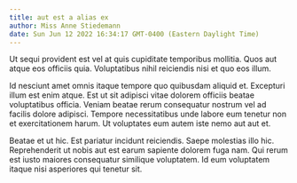 ```yaml
---
title: aut est a alias ex
author: Miss Anne Stiedemann
date: Sun Jun 12 2022 16:34:17 GMT-0400 (Eastern Daylight Time)
---
```

Ut sequi provident est vel at quis cupiditate temporibus mollitia. Quos aut atque eos officiis quia. Voluptatibus nihil reiciendis nisi et quo eos illum.

 Id nesciunt amet omnis itaque tempore quo quibusdam aliquid et. Excepturi illum est enim atque. Est ut sit adipisci vitae dolorem officiis beatae voluptatibus officia. Veniam beatae rerum consequatur nostrum vel ad facilis dolore adipisci. Tempore necessitatibus unde labore eum tenetur non et exercitationem harum. Ut voluptates eum autem iste nemo aut aut et.

 Beatae et ut hic. Est pariatur incidunt reiciendis. Saepe molestias illo hic. Reprehenderit ut nobis aut est earum sapiente dolorem fuga nam. Qui rerum est iusto maiores consequatur similique voluptatem. Id eum voluptatem itaque nisi asperiores qui tenetur sit.